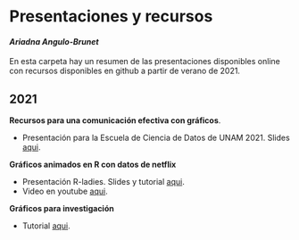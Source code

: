 # Presentaciones y recursos
#### _Ariadna Angulo-Brunet_

En esta carpeta hay un resumen de las presentaciones disponibles online con recursos disponibles en github a partir de verano de 2021.

##  2021



**Recursos para una comunicación efectiva con gráficos**. 

- Presentación para la Escuela de Ciencia de Datos de UNAM 2021. Slides [aqui](/2021/2021_RecursosParaGraficos.pdf).

**Gráficos animados en R con datos de netflix**

- Presentación R-ladies. Slides y tutorial  [aqui](https://github.com/AnguloB/tutorial-gganimate).
- Video en youtube [aqui](https://www.youtube.com/watch?v=A6OE1zeCdGA&t=539s).

**Gráficos para investigación**
- Tutorial  [aqui](https://github.com/AnguloB/Presentaciones/tree/main/2022/Gráficos%20para%20investigación).
